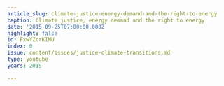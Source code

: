 ```yaml
---
article_slug: climate-justice-energy-demand-and-the-right-to-energy
caption: Climate justice, energy demand and the right to energy
date: '2015-09-25T07:00:00.000Z'
highlight: false
id: FxwYZcrKIMU
index: 0
issue: content/issues/justice-climate-transitions.md
type: youtube
years: 2015

---
```


